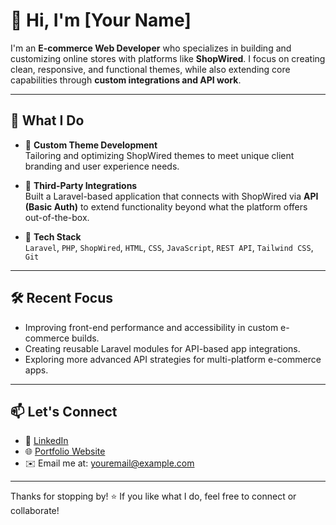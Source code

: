 # 👋 Hi, I'm [Your Name]

I'm an **E-commerce Web Developer** who specializes in building and customizing online stores with platforms like **ShopWired**. I focus on creating clean, responsive, and functional themes, while also extending core capabilities through **custom integrations and API work**.

---

## 🚀 What I Do

- 🎨 **Custom Theme Development**  
  Tailoring and optimizing ShopWired themes to meet unique client branding and user experience needs.

- 🔌 **Third-Party Integrations**  
  Built a Laravel-based application that connects with ShopWired via **API (Basic Auth)** to extend functionality beyond what the platform offers out-of-the-box.

- 🧰 **Tech Stack**  
  `Laravel`, `PHP`, `ShopWired`, `HTML`, `CSS`, `JavaScript`, `REST API`, `Tailwind CSS`, `Git`

---

## 🛠 Recent Focus

- Improving front-end performance and accessibility in custom e-commerce builds.
- Creating reusable Laravel modules for API-based app integrations.
- Exploring more advanced API strategies for multi-platform e-commerce apps.

---

## 📫 Let's Connect

- 💼 [LinkedIn](https://www.linkedin.com/in/your-profile)  
- 🌐 [Portfolio Website](https://yourwebsite.dev)  
- ✉️ Email me at: youremail@example.com  

---

Thanks for stopping by! ⭐ If you like what I do, feel free to connect or collaborate!
